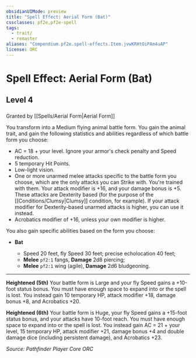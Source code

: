 ```yaml
---
obsidianUIMode: preview
title: "Spell Effect: Aerial Form (Bat)"
cssclasses: pf2e,pf2e-spell
tags:
  - trait/
  - remaster
aliases: "Compendium.pf2e.spell-effects.Item.jvwKRHtOiPAm4uAP"
license: ORC
---
```

# Spell Effect: Aerial Form (Bat)
## Level 4
### 






Granted by [[Spells/Aerial Form|Aerial Form]]

You transform into a Medium flying animal battle form. You gain the animal trait, and gain the following statistics and abilities regardless of which battle form you choose:

*   AC = 18 + your level. Ignore your armor's check penalty and Speed reduction.
*   5 temporary Hit Points.
*   Low-light vision.
*   One or more unarmed melee attacks specific to the battle form you choose, which are the only attacks you can Strike with. You're trained with them. Your attack modifier is +16, and your damage bonus is +5. These attacks are Dexterity based (for the purpose of the [[Conditions/Clumsy|Clumsy]] condition, for example). If your attack modifier for Dexterity-based unarmed attacks is higher, you can use it instead.
*   Acrobatics modifier of +16, unless your own modifier is higher.

You also gain specific abilities based on the form you choose:

*   **Bat**
    
    *   Speed 20 feet, fly Speed 30 feet; precise echolocation 40 feet;
    *   **Melee** `pf2:1` fangs, **Damage** 2d8 piercing;
    *   **Melee** `pf2:1` wing (agile), **Damage** 2d6 bludgeoning.

* * *

**Heightened (5th)** Your battle form is Large and your fly Speed gains a +10-foot status bonus. You must have enough space to expand into or the spell is lost. You instead gain 10 temporary HP, attack modifier +18, damage bonus +8, and Acrobatics +20.

**Heightened (6th)** Your battle form is Huge, your fly Speed gains a +15-foot status bonus, and your attacks have 10-foot reach. You must have enough space to expand into or the spell is lost. You instead gain AC = 21 + your level, 15 temporary HP, attack modifier +21, damage bonus +4 and double damage dice (including persistent damage), and Acrobatics +23.

*Source: Pathfinder Player Core*
*ORC*